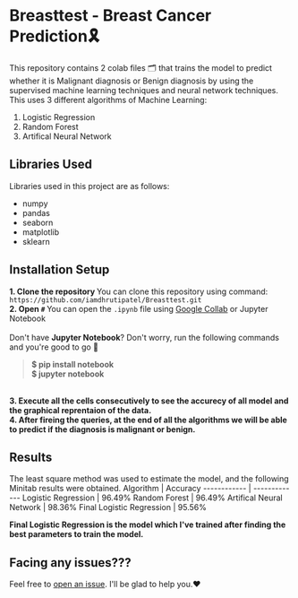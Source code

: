 # Breasttest - Breast Cancer Prediction🎗️
This repository contains 2 colab files 🗂️ that trains the model to predict whether it is Malignant diagnosis or Benign diagnosis by using the supervised machine learning techniques and neural network techniques. This uses 3 different algorithms of Machine Learning:

1. Logistic Regression
2. Random Forest
3. Artifical Neural Network

## Libraries Used
Libraries used in this project are as follows:
- numpy
- pandas
- seaborn
- matplotlib
- sklearn

## Installation Setup
<b> 1. Clone the repository </b>
You can clone this repository using command: ``https://github.com/iamdhrutipatel/Breasttest.git``
<br>
<b> 2. Open ``#`` </b> 
You can open the ``.ipynb`` file using [Google Collab](https://colab.research.google.com/) or Jupyter Notebook <br><br>
Don't have **Jupyter Notebook**? Don't worry, run the following commands and you're good to go 🚀 <br>
> **$ pip install notebook** <br>
> **$ jupyter notebook**
<br>
<b> 3. Execute all the cells consecutively to see the accurecy of all model and the graphical reprentaion of the data. </b> 
<br>
<b> 4. After fireing the queries, at the end of all the algorithms we will be able to predict if the diagnosis is malignant or benign. </b> 

## Results
The least square method was used to estimate the model, and the following Minitab results were obtained.
Algorithm | Accuracy
------------ | -------------
Logistic Regression | 96.49%
Random Forest | 96.49%
Artifical Neural Network | 98.36%
Final Logistic Regression | 95.56%

<b>Final Logistic Regression is the model which I've trained after finding the best parameters to train the model.</b>

## Facing any issues???
Feel free to [open an issue](https://github.com/iamdhrutipatel/Breasttest/issues/new?assignees=&labels=Query&title=Query). I'll be glad to help you.❤️





